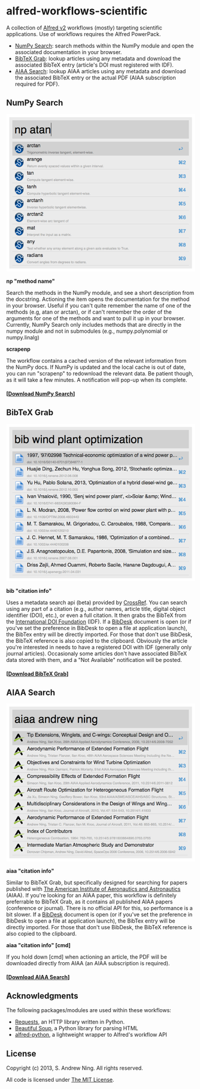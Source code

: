 alfred-workflows-scientific
===========================

A collection of [Alfred v2](http://www.alfredapp.com) workflows (mostly) targeting scientific applications.  Use of workflows requires the Alfred PowerPack.

- [NumPy Search](#numpy-search): search methods within the NumPy module and open the associated documentation in your browser.
- [BibTeX Grab](https://github.com/andrewning/alfred-workflows-scientific#bibtex-grab): lookup articles using any metadata and download the associated BibTeX entry (article's DOI must registered with IDF).
- [AIAA Search](https://github.com/andrewning/alfred-workflows-scientific#aiaa-search): lookup AIAA articles using any metadata and download the associated BibTeX entry or the actual PDF (AIAA subscription required for PDF).



NumPy Search
------------

![](screenshots/np.tiff)

**np "method name"**

Search the methods in the NumPy module, and see a short description from the docstring. Actioning the item opens the documentation for the method in your browser.  Useful if you can't quite remember the name of one of the methods (e.g, atan or arctan), or if can't remember the order of the arguments for one of the methods and want to pull it up in your browser.  Currently, NumPy Search only includes methods that are directly in the numpy module and not in submodules (e.g., numpy.polynomial or numpy.linalg)

**scrapenp**

The workflow contains a cached version of the relevant information from the NumPy docs.  If NumPy is updated and the local cache is out of date, you can run "scrapenp" to redownload the relevant data.  Be patient though, as it will take a few minutes.  A notification will pop-up when its complete.

#### [[Download NumPy Search](https://github.com/andrewning/alfred-workflows-scientific/raw/master/numpy-search/NumPy%20Search.alfredworkflow)]



BibTeX Grab
-----------

![](screenshots/bib.tiff)

**bib "citation info"**

Uses a metadata search api (beta) provided by [CrossRef](http://search.labs.crossref.org).  You can search using any part of a citation (e.g., author names, article title, digital object identifier (DOI), etc.), or even a full citation.  It then grabs the BibTeX from the [International DOI Foundation](http://dx.doi.org) (IDF).  If a [BibDesk](http://bibdesk.sourceforge.net) document is open (or if you've set the preference in BibDesk to open a file at application launch), the BibTex entry will be directly imported.  For those that don't use BibDesk, the BibTeX reference is also copied to the clipboard.  Obviously the article you're interested in needs to have a registered DOI with IDF (generally only journal articles).  Occasionaly some articles don't have associated BibTeX data stored with them, and a "Not Available" notification will be posted.

#### [[Download BibTeX Grab](https://github.com/andrewning/alfred-workflows-scientific/raw/master/bibtex-grab/BibTeX%20Grab.alfredworkflow)]



AIAA Search
-----------

![](screenshots/aiaa.tiff)

**aiaa "citation info"**

Similar to BibTeX Grab, but specifically designed for searching for papers published with [The American Institute of Aeronautics and Astronautics](http://arc.aiaa.org) (AIAA).  If you're looking for an AIAA paper, this workflow is definitely preferrable to BibTeX Grab, as it contains all published AIAA papers (conference or journal).  There is no official API for this, so performance is a bit slower.  If a [BibDesk](http://bibdesk.sourceforge.net) document is open (or if you've set the preference in BibDesk to open a file at application launch), the BibTex entry will be directly imported.  For those that don't use BibDesk, the BibTeX reference is also copied to the clipboard.

**aiaa "citation info" [cmd]**

If you hold down [cmd] when actioning an article, the PDF will be downloaded directly from AIAA (an AIAA subscription is required).

#### [[Download AIAA Search](https://github.com/andrewning/alfred-workflows-scientific/raw/master/aiaa-search/AIAA%20Search.alfredworkflow)]


Acknowledgments
---------------

The following packages/modules are used within these workflows:

- [Requests](http://docs.python-requests.org/en/latest/), an HTTP library written in Python.
- [Beautiful Soup](http://www.crummy.com/software/BeautifulSoup/), a Python library for parsing HTML
- [alfred-python](https://github.com/nikipore/alfred-python), a lightweight wrapper to Alfred's workflow API

License
-------

Copyright (c) 2013, S. Andrew Ning.  All rights reserved.

All code is licensed under [The MIT License](http://opensource.org/licenses/mit-license.php).
